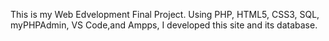 This is my Web Edvelopment Final Project. Using PHP, HTML5, CSS3, SQL, myPHPAdmin, VS Code,and Ampps, I developed this site and its database.